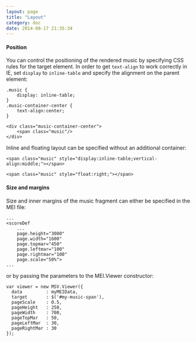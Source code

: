 ```yaml
---
layout: page
title: "Layout"
category: doc
date: 2014-08-17 21:35:34
---
```


#### Position

You can control the positioning of the rendered music by specifying CSS rules for the target element. In order to 
get `text-align` to work correctly in IE, set `display` to `inline-table` and specify the alignment on the 
parent element:

```
.music {
    display: inline-table;
}
.music-container-center {
    text-align:center;
}
```

```
<div class="music-container-center">
    <span class="music"/>
</div>
```

Inline and floating layout can be specified without an additional container:

```
<span class="music" style="display:inline-table;vertical-align:middle;"></span>
```

```
<span class="music" style="float:right;"></span>
```

#### Size and margins

Size and inner margins of the music fragment can either be specified in the MEI file:

```
...
<scoreDef 
    ... 
    page.height="3000" 
	page.width="1600" 
	page.topmar="450" 
	page.leftmar="100" 
	page.rightmar="100" 
	page.scale="50%">
...	
```

or by passing the parameters to the MEI.Viewer constructor:

```
var viewer = new MSV.Viewer({ 
  data         : myMEIData,
  target       : $('#my-music-span'),
  pageScale    : 0.5,
  pageHeight   : 250,
  pageWidth    : 700,
  pageTopMar   : 50,
  pageLeftMar  : 30,
  pageRightMar : 30
});

```
